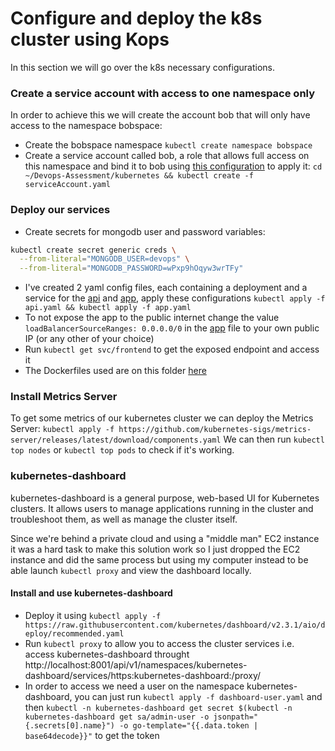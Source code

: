 # Configure and deploy the k8s cluster using Kops

In this section we will go over the k8s necessary configurations.

### Create a service account with access to one namespace only

In order to achieve this we will create the account bob that will only have access to the namespace bobspace:
* Create the bobspace namespace `kubectl create namespace bobspace`
* Create a service account called bob, a role that allows full access on this namespace and bind it to bob using [this configuration](./serviceAccount.yaml) to apply it: `cd ~/Devops-Assessment/kubernetes && kubectl create -f serviceAccount.yaml`

### Deploy our services

* Create secrets for mongodb user and password variables:
```bash
kubectl create secret generic creds \
  --from-literal="MONGODB_USER=devops" \
  --from-literal="MONGODB_PASSWORD=wPxp9hOqyw3wrTFy"
```
* I've created 2 yaml config files, each containing a deployment and a service for the [api](./api.yaml) and [app](./app.yaml), apply these configurations `kubectl apply -f api.yaml && kubectl apply -f app.yaml`
* To not expose the app to the public internet change the value `loadBalancerSourceRanges: 0.0.0.0/0` in the [app](./app.yaml) file to your own public IP (or any other of your choice)
* Run `kubectl get svc/frontend` to get the exposed endpoint and access it
* The Dockerfiles used are on this folder [here](./docker)

### Install Metrics Server

To get some metrics of our kubernetes cluster we can deploy the Metrics Server:
`kubectl apply -f https://github.com/kubernetes-sigs/metrics-server/releases/latest/download/components.yaml`
We can then run `kubectl top nodes` or `kubectl top pods` to check if it's working.

### kubernetes-dashboard

kubernetes-dashboard is a general purpose, web-based UI for Kubernetes clusters. It allows users to manage applications running in the cluster and troubleshoot them, as well as manage the cluster itself.

Since we're behind a private cloud and using a "middle man" EC2 instance it was a hard task to make this solution work so I just dropped the EC2 instance and did the same process but using my computer instead to be able launch `kubectl proxy` and view the dashboard locally.

#### Install and use kubernetes-dashboard

* Deploy it using `kubectl apply -f https://raw.githubusercontent.com/kubernetes/dashboard/v2.3.1/aio/deploy/recommended.yaml`
* Run `kubectl proxy` to allow you to access the cluster services i.e. access kubernetes-dashboard throught http://localhost:8001/api/v1/namespaces/kubernetes-dashboard/services/https:kubernetes-dashboard:/proxy/
* In order to access we need a user on the namespace kubernetes-dashboard, you can just run `kubectl apply -f dashboard-user.yaml` and then `kubectl -n kubernetes-dashboard get secret $(kubectl -n kubernetes-dashboard get sa/admin-user -o jsonpath="{.secrets[0].name}") -o go-template="{{.data.token | base64decode}}"` to get the token